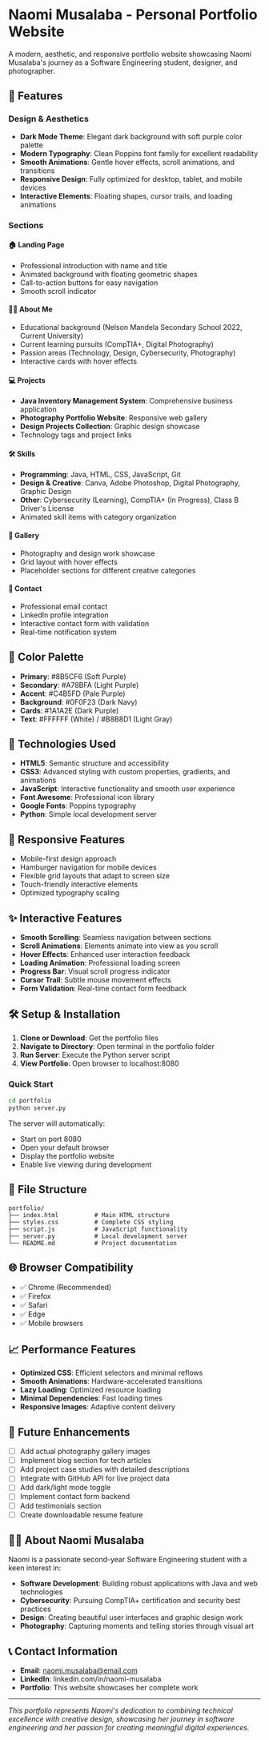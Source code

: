 # Naomi Musalaba - Personal Portfolio Website

A modern, aesthetic, and responsive portfolio website showcasing Naomi Musalaba's journey as a Software Engineering student, designer, and photographer.

## 🌟 Features

### Design & Aesthetics
- **Dark Mode Theme**: Elegant dark background with soft purple color palette
- **Modern Typography**: Clean Poppins font family for excellent readability
- **Smooth Animations**: Gentle hover effects, scroll animations, and transitions
- **Responsive Design**: Fully optimized for desktop, tablet, and mobile devices
- **Interactive Elements**: Floating shapes, cursor trails, and loading animations

### Sections

#### 🏠 Landing Page
- Professional introduction with name and title
- Animated background with floating geometric shapes
- Call-to-action buttons for easy navigation
- Smooth scroll indicator

#### 👩‍🎓 About Me
- Educational background (Nelson Mandela Secondary School 2022, Current University)
- Current learning pursuits (CompTIA+, Digital Photography)
- Passion areas (Technology, Design, Cybersecurity, Photography)
- Interactive cards with hover effects

#### 💻 Projects
- **Java Inventory Management System**: Comprehensive business application
- **Photography Portfolio Website**: Responsive web gallery
- **Design Projects Collection**: Graphic design showcase
- Technology tags and project links

#### 🛠️ Skills
- **Programming**: Java, HTML, CSS, JavaScript, Git
- **Design & Creative**: Canva, Adobe Photoshop, Digital Photography, Graphic Design
- **Other**: Cybersecurity (Learning), CompTIA+ (In Progress), Class B Driver's License
- Animated skill items with category organization

#### 📸 Gallery
- Photography and design work showcase
- Grid layout with hover effects
- Placeholder sections for different creative categories

#### 📧 Contact
- Professional email contact
- LinkedIn profile integration
- Interactive contact form with validation
- Real-time notification system

## 🎨 Color Palette

- **Primary**: #8B5CF6 (Soft Purple)
- **Secondary**: #A78BFA (Light Purple)
- **Accent**: #C4B5FD (Pale Purple)
- **Background**: #0F0F23 (Dark Navy)
- **Cards**: #1A1A2E (Dark Purple)
- **Text**: #FFFFFF (White) / #B8B8D1 (Light Gray)

## 🚀 Technologies Used

- **HTML5**: Semantic structure and accessibility
- **CSS3**: Advanced styling with custom properties, gradients, and animations
- **JavaScript**: Interactive functionality and smooth user experience
- **Font Awesome**: Professional icon library
- **Google Fonts**: Poppins typography
- **Python**: Simple local development server

## 📱 Responsive Features

- Mobile-first design approach
- Hamburger navigation for mobile devices
- Flexible grid layouts that adapt to screen size
- Touch-friendly interactive elements
- Optimized typography scaling

## ✨ Interactive Features

- **Smooth Scrolling**: Seamless navigation between sections
- **Scroll Animations**: Elements animate into view as you scroll
- **Hover Effects**: Enhanced user interaction feedback
- **Loading Animation**: Professional loading screen
- **Progress Bar**: Visual scroll progress indicator
- **Cursor Trail**: Subtle mouse movement effects
- **Form Validation**: Real-time contact form feedback

## 🛠️ Setup & Installation

1. **Clone or Download**: Get the portfolio files
2. **Navigate to Directory**: Open terminal in the portfolio folder
3. **Run Server**: Execute the Python server script
4. **View Portfolio**: Open browser to localhost:8080

### Quick Start
```bash
cd portfolio
python server.py
```

The server will automatically:
- Start on port 8080
- Open your default browser
- Display the portfolio website
- Enable live viewing during development

## 📁 File Structure

```
portfolio/
├── index.html          # Main HTML structure
├── styles.css          # Complete CSS styling
├── script.js           # JavaScript functionality
├── server.py           # Local development server
└── README.md           # Project documentation
```

## 🌐 Browser Compatibility

- ✅ Chrome (Recommended)
- ✅ Firefox
- ✅ Safari
- ✅ Edge
- ✅ Mobile browsers

## 📈 Performance Features

- **Optimized CSS**: Efficient selectors and minimal reflows
- **Smooth Animations**: Hardware-accelerated transitions
- **Lazy Loading**: Optimized resource loading
- **Minimal Dependencies**: Fast loading times
- **Responsive Images**: Adaptive content delivery

## 🎯 Future Enhancements

- [ ] Add actual photography gallery images
- [ ] Implement blog section for tech articles
- [ ] Add project case studies with detailed descriptions
- [ ] Integrate with GitHub API for live project data
- [ ] Add dark/light mode toggle
- [ ] Implement contact form backend
- [ ] Add testimonials section
- [ ] Create downloadable resume feature

## 👩‍💻 About Naomi Musalaba

Naomi is a passionate second-year Software Engineering student with a keen interest in:
- **Software Development**: Building robust applications with Java and web technologies
- **Cybersecurity**: Pursuing CompTIA+ certification and security best practices
- **Design**: Creating beautiful user interfaces and graphic design work
- **Photography**: Capturing moments and telling stories through visual art

## 📞 Contact Information

- **Email**: naomi.musalaba@email.com
- **LinkedIn**: linkedin.com/in/naomi-musalaba
- **Portfolio**: This website showcases her complete work

---

*This portfolio represents Naomi's dedication to combining technical excellence with creative design, showcasing her journey in software engineering and her passion for creating meaningful digital experiences.*
